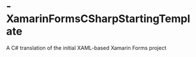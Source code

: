 # -XamarinFormsCSharpStartingTemplate
A C# translation of the initial XAML-based Xamarin Forms project
